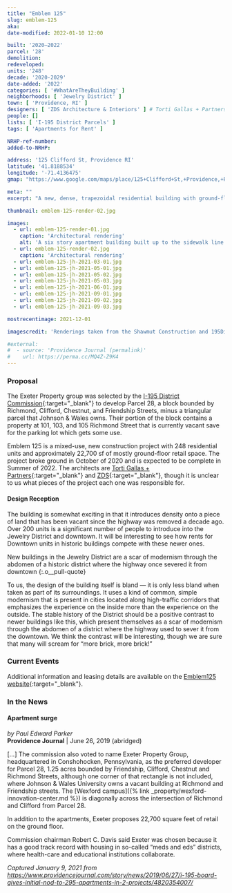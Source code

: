 ```yaml
---
title: "Emblem 125"
slug: emblem-125
aka:
date-modified: 2022-01-10 12:00

built: '2020–2022'
parcel: '28'
demolition:
redeveloped:
units: '248'
decade: '2020-2029'
date-added: '2022'
categories: [ '#WhatAreTheyBuilding' ]
neighborhoods: [ 'Jewelry District' ]
town: [ 'Providence, RI' ]
designers: [ 'ZDS Architecture & Interiors' ] # Torti Gallas + Partners, ZDS
people: []
lists: [ 'I-195 District Parcels' ]
tags: [ 'Apartments for Rent' ]

NRHP-ref-number:
added-to-NRHP:

address: '125 Clifford St, Providence RI'
latitude: '41.8188534'
longitude: '-71.4136475'
gmap: "https://www.google.com/maps/place/125+Clifford+St,+Providence,+RI+02903/@41.8188534,-71.4136475,17z/data=!3m1!4b1!4m5!3m4!1s0x89e4456b5abb9b47:0xea4628e227a24b73!8m2!3d41.8188494!4d-71.4114588"

meta: ""
excerpt: "A new, dense, trapezoidal residential building with ground-floor retail on the edge of the Jewelry District"

thumbnail: emblem-125-render-02.jpg

images:
  - url: emblem-125-render-01.jpg
    caption: 'Architectural rendering'
    alt: 'A six story apartment building built up to the sidewalk line without set back and three masses. One mass is distinct in dark late gray and flat tan wall panels while the other masses are a mix of red brick and black granite-like panels. The upper stories have set backs to allow for rooftop green spaces and patios. Window openings are large and modern with mostly double-hung sash windows in double and triple grouped sets.'
  - url: emblem-125-render-02.jpg
    caption: 'Architectural rendering'
  - url: emblem-125-jh-2021-03-01.jpg
  - url: emblem-125-jh-2021-05-01.jpg
  - url: emblem-125-jh-2021-05-02.jpg
  - url: emblem-125-jh-2021-05-03.jpg
  - url: emblem-125-jh-2021-06-01.jpg
  - url: emblem-125-jh-2021-09-01.jpg
  - url: emblem-125-jh-2021-09-02.jpg
  - url: emblem-125-jh-2021-09-03.jpg

mostrecentimage: 2021-12-01

imagescredit: 'Renderings taken from the Shawmut Construction and 195District websites'

#external:
#  - source: 'Providence Journal (permalink)'
#    url: https://perma.cc/MQ4Z-Z9K4
---
```


### Proposal

The Exeter Property group was selected by the [I-195 District Commission](//www.195district.com/projects/emblem-125/){:target="_blank"} to develop Parcel 28, a block bounded by Richmond, Clifford, Chestnut, and Friendship Streets, minus a triangular parcel that Johnson & Wales owns. Their portion of the block contains a property at 101, 103, and 105 Richmond Street that is currently vacant save for the parking lot which gets some use.  

Emblem 125 is a mixed-use, new construction project with 248 residential units and approximately 22,700 sf of mostly ground-floor retail space. The project broke ground in October of 2020 and is expected to be complete in Summer of 2022. The architects are [Torti Gallas + Partners](//tortigallas.com/portfolio/125-clifford-street){:target="_blank"} and [ZDS](://z-ds.com/uncategorized/mixed-use-emblem-125-development-breaks-ground-in-providence/){:target="_blank"}, though it is unclear to us what pieces of the project each one was responsible for. 

#### Design Reception

The building is somewhat exciting in that it introduces density onto a piece of land that has been vacant since the highway was removed a decade ago. Over 200 units is a significant number of people to introduce into the Jewelry District and downtown. It will be interesting to see how rents for Downtown units in historic buildings compete with these newer ones. 

New buildings in the Jewelry District are a scar of modernism through the abdomen of a historic district where the highway once severed it from downtown
{:.o__pull-quote}

To us, the design of the building itself is bland — it is only less bland when taken as part of its surroundings. It uses a kind of common, simple modernism that is present in cities located along high-traffic corridors that emphasizes the experience on the inside more than the experience on the outside. The stable history of the District should be a positive contrast to newer buildings like this, which present themselves as a scar of modernism through the abdomen of a district where the highway used to sever it from the downtown. We think the contrast will be interesting, though we are sure that many will scream for “more brick, more brick!”


### Current Events

Additional information and leasing details are available on the [Emblem125 website](//www.emblem125.com){:target="_blank"}.


### In the News

#### Apartment surge

_by Paul Edward Parker_  
**Providence Journal** | June 26, 2019 (abridged)

[…] The commission also voted to name Exeter Property Group, headquartered in Conshohocken, Pennsylvania, as the preferred developer for Parcel 28, 1.25 acres bounded by Friendship, Clifford, Chestnut and Richmond Streets, although one corner of that rectangle is not included, where Johnson & Wales University owns a vacant building at Richmond and Friendship streets. The [Wexford campus]({% link _property/wexford-innovation-center.md %}) is diagonally across the intersection of Richmond and Clifford from Parcel 28.

In addition to the apartments, Exeter proposes 22,700 square feet of retail on the ground floor.

Commission chairman Robert C. Davis said Exeter was chosen because it has a good track record with housing in so-called “meds and eds” districts, where health-care and educational institutions collaborate.

_Captured January 9, 2021 from https://www.providencejournal.com/story/news/2019/06/27/i-195-board-gives-initial-nod-to-295-apartments-in-2-projects/4820354007/_
